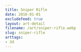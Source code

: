 ```yaml
---
title: Sniper Rifle
date: 2016-01-01
excludefeed: true
layout: art-detail
filename: /art/sniper-rifle.webp
slug: sniper-rifle
arttags:
- 3d
---
```

